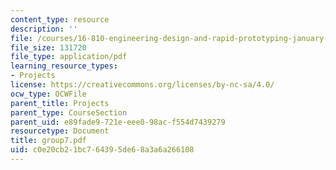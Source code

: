 ```yaml
---
content_type: resource
description: ''
file: /courses/16-810-engineering-design-and-rapid-prototyping-january-iap-2005/c0e20cb21bc764395de68a3a6a266108_group7.pdf
file_size: 131720
file_type: application/pdf
learning_resource_types:
- Projects
license: https://creativecommons.org/licenses/by-nc-sa/4.0/
ocw_type: OCWFile
parent_title: Projects
parent_type: CourseSection
parent_uid: e89fade9-721e-eee0-98ac-f554d7439279
resourcetype: Document
title: group7.pdf
uid: c0e20cb2-1bc7-6439-5de6-8a3a6a266108
---
```

